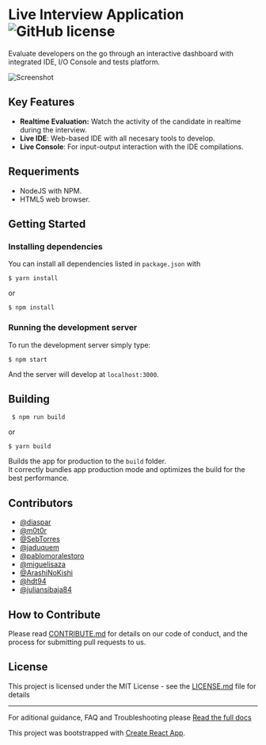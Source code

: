#  Live Interview Application ![GitHub license](https://img.shields.io/badge/license-MIT-blue.svg) 

Evaluate developers on the go through an interactive dashboard with integrated IDE, I/O Console and tests platform. 

![Screenshot](https://cloud.githubusercontent.com/assets/3257149/15761600/b89787e8-28de-11e6-8bad-3e801d359b5c.png)

## Key Features 

* **Realtime Evaluation:** Watch the activity of the candidate in realtime during the interview. 
* **Live IDE**: Web-based IDE with all necesary tools to develop.
* **Live Console**: For input-output interaction with the IDE compilations. 

## Requeriments

- NodeJS with NPM.
- HTML5 web browser.

## Getting Started 

### Installing dependencies

You can install all dependencies listed in `package.json` with

```$ yarn install```

or 

```$ npm install```

### Running the development server

To run the development server simply type: 

```$ npm start```

And the server will develop at `localhost:3000`.


## Building
 ``` $ npm run build```

  or

```$ yarn build```

Builds the app for production to the `build` folder.<br>
It correctly bundles app production mode and optimizes the build for the best performance.

## Contributors

- [@diaspar](https://github.com/diaspar)
- [@m0t0r](https://github.com/m0t0r)
- [@SebTorres](https://github.com/SebTorres)
- [@jaduquem](https://github.com/jaduquem)
- [@pablomoralestoro](https://github.com/pablomoralestoro)
- [@miguelisaza](https://github.com/miguelisaza)
- [@ArashiNoKishi](https://github.com/ArashiNoKishi)
- [@hdt94](https://github.com/hdt94)
- [@juliansibaja84](https://github.com/juliansibaja84)

## How to Contribute

Please read [CONTRIBUTE.md](./docs/contribute.md) for details on our code of conduct, and the process for submitting pull requests to us.

## License

This project is licensed under the MIT License - see the [LICENSE.md](./docs/license.md) file for details

---
For aditional guidance, FAQ and Troubleshooting please [Read the full docs](https://github.com/Jobsity/lia/tree/readme/docs)

This project was bootstrapped with [Create React App](https://github.com/facebookincubator/create-react-app).


[npm-image]: https://img.shields.io/npm/v/datadog-metrics.svg?style=flat-square
[npm-url]: https://npmjs.org/package/datadog-metrics
